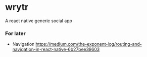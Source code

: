 # wrytr
A react native generic social app

### For later
- Navigation https://medium.com/the-exponent-log/routing-and-navigation-in-react-native-6b27bee39603
